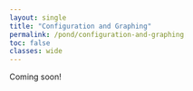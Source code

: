 ```yaml
---
layout: single
title: "Configuration and Graphing"
permalink: /pond/configuration-and-graphing
toc: false
classes: wide
---
```

Coming soon!
